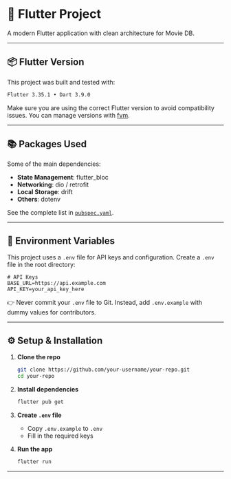 # 🚀 Flutter Project

A modern Flutter application with clean architecture for Movie DB.

---

## 📦 Flutter Version

This project was built and tested with:

```bash
Flutter 3.35.1 • Dart 3.9.0
```

Make sure you are using the correct Flutter version to avoid compatibility issues.
You can manage versions with [fvm](https://fvm.app/).

---

## 📚 Packages Used

Some of the main dependencies:

* **State Management**: flutter\_bloc
* **Networking**: dio / retrofit
* **Local Storage**: drift
* **Others**: dotenv

See the complete list in [`pubspec.yaml`](./pubspec.yaml).

---


## 🔑 Environment Variables

This project uses a `.env` file for API keys and configuration.
Create a `.env` file in the root directory:

```env
# API Keys
BASE_URL=https://api.example.com
API_KEY=your_api_key_here

```

👉 Never commit your `.env` file to Git.
Instead, add `.env.example` with dummy values for contributors.

---

## ⚙️ Setup & Installation

1. **Clone the repo**

   ```bash
   git clone https://github.com/your-username/your-repo.git
   cd your-repo
   ```

2. **Install dependencies**

   ```bash
   flutter pub get
   ```

3. **Create `.env` file**

   * Copy `.env.example` to `.env`
   * Fill in the required keys

4. **Run the app**

   ```bash
   flutter run
   ```

---

